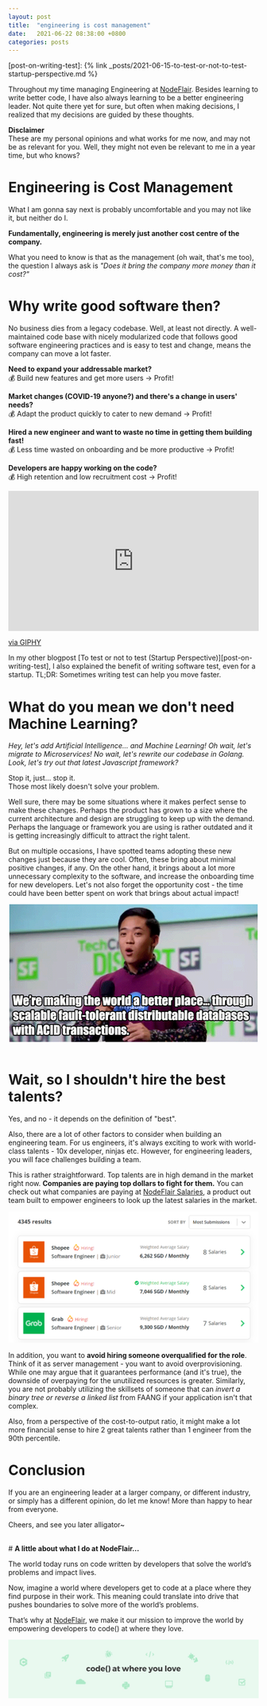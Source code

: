 ```yaml
---
layout: post
title:  "engineering is cost management"
date:   2021-06-22 08:38:00 +0800
categories: posts
---
```


[nodeflair-website]:              https://www.nodeflair.com
[nodeflair-salaries]:             https://www.nodeflair.com/salaries
[banner]:                         /assets/banner.jpg
[nf-salaries-explore]:            /assets/nf_salaries_explore.png
[post-on-writing-test]:           {% link _posts/2021-06-15-to-test-or-not-to-test-startup-perspective.md %}

Throughout my time managing Engineering at [NodeFlair][nodeflair-website]. Besides learning to write better code, I have also always learning to be a better engineering leader. Not quite there yet for sure, but often when making decisions, I realized that my decisions are guided by these thoughts.

<b>Disclaimer</b><br>
These are my personal opinions and what works for me now, and may not be as relevant for you. Well, they might not even be relevant to me in a year time, but who knows?

# <b>Engineering is Cost Management</b>

What I am gonna say next is probably uncomfortable and you may not like it, but neither do I.

<b>Fundamentally, engineering is merely just another cost centre of the company.</b>

What you need to know is that as the management (oh wait, that's me too), the question I always ask is <i>"Does it bring the company more money than it cost?"</i>

# <b>Why write good software then?</b>

No business dies from a legacy codebase. Well, at least not directly. A well-maintained code base with nicely modularized code that follows good software engineering practices and is easy to test and change, means the company can move a lot faster.

<b>Need to expand your addressable market?</b><br>
💰 Build new features and get more users → Profit!

<b>Market changes (COVID-19 anyone?) and there's a change in users' needs?</b><br>
💰 Adapt the product quickly to cater to new demand → Profit!

<b>Hired a new engineer and want to waste no time in getting them building fast!</b><br>
💰 Less time wasted on onboarding and be more productive → Profit!

<b>Developers are happy working on the code?</b><br>
💰 High retention and low recruitment cost → Profit!

<div style="width:100%;height:0;padding-bottom:56%;position:relative;"><iframe src="https://giphy.com/embed/3osxYamKD88c6pXdfO" width="100%" height="100%" style="position:absolute" frameBorder="0" class="giphy-embed" allowFullScreen></iframe></div><p><a href="https://giphy.com/gifs/season-3-money-unicorn-3osxYamKD88c6pXdfO">via GIPHY</a></p>

In my other blogpost [To test or not to test (Startup Perspective)][post-on-writing-test], I also explained the benefit of writing software test, even for a startup. TL;DR: Sometimes writing test can help you move faster.

# <b>What do you mean we don't need Machine Learning?</b>

<i>Hey, let's add Artificial Intelligence... and Machine Learning! Oh wait, let's migrate to Microservices! No wait, let's rewrite our codebase in Golang. Look, let's try out that latest Javascript framework?</i>

Stop it, just... stop it.<br>
Those most likely doesn't solve your problem.

Well sure, there may be some situations where it makes perfect sense to make these changes. Perhaps the product has grown to a size where the current architecture and design are struggling to keep up with the demand. Perhaps the language or framework you are using is rather outdated and it is getting increasingly difficult to attract the right talent.

But on multiple occasions, I have spotted teams adopting these new changes just because they are cool. Often, these bring about minimal positive changes, if any. On the other hand, it brings about a lot more unnecessary complexity to the software, and increase the onboarding time for new developers. Let's not also forget the opportunity cost - the time could have been better spent on work that brings about actual impact!

<div align="center">
  <img src="/assets/better-place.gif"/>
</div>
<br>

# <b>Wait, so I shouldn't hire the best talents?</b>

Yes, and no - it depends on the definition of "best".

Also, there are a lot of other factors to consider when building an engineering team. For us engineers, it's always exciting to work with world-class talents - 10x developer, ninjas etc. However, for engineering leaders, you will face challenges building a team.

This is rather straightforward. Top talents are in high demand in the market right now. <b>Companies are paying top dollars to fight for them.</b> You can check out what companies are paying at [NodeFlair Salaries][nodeflair-salaries], a product out team built to empower engineers to look up the latest salaries in the market.

![NodeFlair Salaries][nf-salaries-explore]

In addition, you want to <b>avoid hiring someone overqualified for the role</b>. Think of it as server management - you want to avoid overprovisioning. While one may argue that it guarantees performance (and it's true), the downside of overpaying for the unutilized resources is greater. Similarly, you are not probably utilizing the skillsets of someone that can <i>invert a binary tree or reverse a linked list</i> from FAANG if your application isn't that complex.

Also, from a perspective of the cost-to-output ratio, it might make a lot more financial sense to hire 2 great talents rather than 1 engineer from the 90th percentile.

# <b>Conclusion</b>

If you are an engineering leader at a larger company, or different industry, or simply has a different opinion, do let me know! More than happy to hear from everyone.

Cheers, and see you later alligator~

<br>
# <b>A little about what I do at NodeFlair...</b>

The world today runs on code written by developers that solve the world’s problems and impact lives.
  
Now, imagine a world where developers get to code at a place where they find purpose in their work. This meaning could translate into drive that pushes boundaries to solve more of the world’s problems.

That’s why at [NodeFlair][nodeflair-website], we make it our mission to improve the world by empowering developers to code() at where they love.

![NodeFlair Banner][banner]
